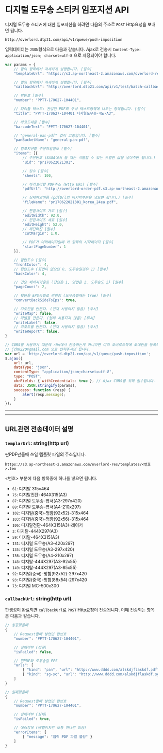 # 디지털 도무송 스티커 임포지션 API

디지털 도무송 스티커에 대한 임포지션을 하려면 다음의 주소로 `POST` Http요청을 보내면 됩니다.

`http://overlord.dtp21.com/api/v1/queue/push-imposition`

입력데이터는 `JSON`형식으로 다음과 같습니다. Ajax로 전송시 `Content-Type: application/json; charset=utf-8` 으로 지정되어야 합니다.

```Javascript
var params = {
    // 밑의 항목에서 자세하게 설명합니다. [필수]
    "templateUrl": "https://s3.ap-northeast-2.amazonaws.com/overlord-res/templates/135.tem",

    // 밑의 항목에서 자세하게 설명합니다. [필수]
    "callbackUrl": "http://overlord.dtp21.com/api/v1/test/batch-callback",

    // 판번호 [필수]
    "number": "PPTT-170627-104401",

    // 타이틀 텍스트: 완성된 PDF의 구석 텍스트영역에 나오는 항목입니다. [필수]
    "title": "PPTT-170627-104401 디지털도무송-4도-A3",

    // 바코드내용 [필수]
    "barcodeText": "PPTT-170627-104401",

    // "general-pan-pdf" 값이 고정입니다. [필수]
    "panBucketName": "general-pan-pdf",

    // 임포지션할 주문파일정보 [필수]
    "items": [{
        // 주문번호 (SAGA에서 쓸 때는 식별할 수 있는 유일한 값을 넣어주면 됩니다.) [필수]
        "uid": "pr170622021301",

        // 장수 [필수]
        "sheets": 100,

        // 하리꼬미할 PDF주소 (Http URL) [필수]
        "pdfUrl": "http://overlord-order-pdf.s3.ap-northeast-2.amazonaws.com/3FED/pr170622021301_korea_24ea.pdf",

        // 실제파일이름 (pdfUrl의 마지막부분을 넣으면 됩니다.) [필수]
        "fileName": "pr170622021301_korea_24ea.pdf",

        // 편집사이즈 가로 [필수]
        "editWidth": 92.0,
        // 편집사이즈 세로 [필수]
        "editHeight": 52.0,
        // 재단마진 [필수]
        "cutMargin": 1.0,

        // PDF가 여러페이지일때 이 항목의 시작페이지 [필수]
        "startPageNumber": 1
    }],

    // 앞면도수 [필수]
    "frontColor": 4,
    // 뒷면도수 (뒷면이 없으면 0, 도무송일경우 1) [필수]
    "backColor": 4,

    // 건당 페이지카운트 (단면은 1, 양면은 2, 도무송도 2) [필수]
    "pageCount": 2,

    // 뒷면을 EPS파일로 변환함 (도무송일때는 true) [필수]
    "convertBackSideToEps": true,

    // 지도판을 만든다. (현재 사용되지 않음) [무시]
    "writeMap": false,
    // 라벨을 만든다. (현재 사용되지 않음) [무시]
    "writeLabel": false,
    // 리포트를 만든다. (현재 사용되지 않음) [무시]
    "writeReport": false,
}

// CORS를 사용하기 때문에 서버에서 전송하는게 아니라면 미리 오버로드쪽에 도메인을 등록해야 합니다.
// jch0220@gmail.com 으로 연락주시면 됩니다.
var url = 'http://overlord.dtp21.com/api/v1/queue/push-imposition';
$.ajax({
    url: url,
    dataType: "json",
    contentType: "application/json;charset=utf-8",
    type: "POST",
    xhrFields: { withCredentials: true }, // Ajax CORS를 위해 필수입니다. 서버에서 요청할때는 없어도 됩니다.
    data: JSON.stringify(params),
    success: function (resp) {
        alert(resp.message);
    }
});

```

- - -
- - -

## URL관련 전송데이터 설명

### `templarUrl`: string(http url)
판PDF만들때 쓰일 템플릿 파일의 주소입니다.

`https://s3.ap-northeast-2.amazonaws.com/overlord-res/templates/<번호>.tem`

<번호> 부분에 다음 항목중에 하나를 넣으면 됩니다.

 * `61`: 디지탈 315x464
 * `75`: 디지탈전단-464X315(A3)
 * `87`: 디지털 도무송-엽서(A3-297x420)
 * `88`: 디지털 도무송-엽서(A4-210x297)
 * `102`: 디지털(중국)-명함(92x52)-315x464
 * `103`: 디지털(중국)-명함(92x56)-315x464
 * `106`: 디지탈전단-464X315(A3)-레이저
 * `3`: 디지탈-444X297(A3)
 * `59`: 디지탈-464X315(A3)
 * `131`: 디지털 도무송(A3-420x297)
 * `135`: 디지털 도무송(A3-297x420)
 * `136`: 디지털 도무송(A4-210x297)
 * `148`: 디지탈-444X297(A3-92x55)
 * `149`: 디지탈-444X297(A3-85x55)
 * `92`: 디지털(중국)-명함(92x52)-297x420
 * `93`: 디지털(중국)-명함(88x54)-297x420
 * `73`: 디지털 MC-500x300



### `callbackUrl`: string(http url)

판생성이 완료되면 `callbackUrl`로 `POST` Http요청이 전송됩니다. 이떄 전송되는 항목은 다음과 같습니다.

```Javascript
// 성공했을때
{
    // Request할때 넣었던 판번호
    "number": "PPTT-170627-104401",

    // 실패여부 (성공)
    "isFailed": false,

    // 판PDF와 도무송칼 EPS
    "urls": [
        { "kind": "pan", "url": "http://www.dddd.com/alskdjflaskdf.pdf" }
        { "kind": "sg-sc", "url": "http://www.dddd.com/alskdjflaskdf.sg-sc.pdf" }
    ]
}

// 실패했을때
{
    // Request할때 넣었던 판번호
    "number": "PPTT-170627-104401",

    // 실패여부 (실패)
    "isFailed": true,

    // 에러항목 (배열이지만 보통 하나만 있음)
    "errorItems": [
        { "message": "입력 PDF 파일 불량" }
    ]
}

```
